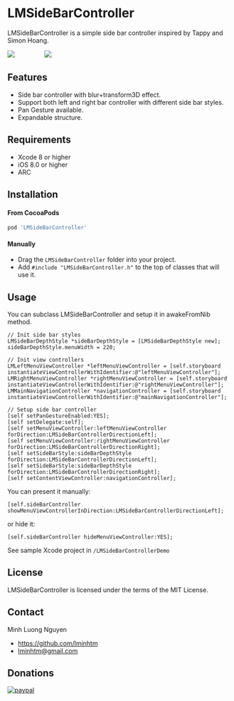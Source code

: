 # LMSideBarController
LMSideBarController is a simple side bar controller inspired by Tappy and Simon Hoang.

<img src="https://raw.github.com/lminhtm/LMSideBarController/master/Screenshots/screenshot1.png"/>
&nbsp;&nbsp;&nbsp;&nbsp;&nbsp;&nbsp;&nbsp;&nbsp;&nbsp;&nbsp;&nbsp;&nbsp;&nbsp;&nbsp;&nbsp;
<img src="https://raw.github.com/lminhtm/LMSideBarController/master/Screenshots/screenshot4.gif"/>

## Features
* Side bar controller with blur+transform3D effect.
* Support both left and right bar controller with different side bar styles.
* Pan Gesture available.
* Expandable structure.

## Requirements
* Xcode 8 or higher
* iOS 8.0 or higher
* ARC

## Installation
#### From CocoaPods
```ruby
pod 'LMSideBarController'
```
#### Manually
* Drag the `LMSideBarController` folder into your project.
* Add `#include "LMSideBarController.h"` to the top of classes that will use it.

## Usage
You can subclass LMSideBarController and setup it in awakeFromNib method.
```ObjC
// Init side bar styles
LMSideBarDepthStyle *sideBarDepthStyle = [LMSideBarDepthStyle new];
sideBarDepthStyle.menuWidth = 220;
    
// Init view controllers
LMLeftMenuViewController *leftMenuViewController = [self.storyboard instantiateViewControllerWithIdentifier:@"leftMenuViewController"];
LMRightMenuViewController *rightMenuViewController = [self.storyboard instantiateViewControllerWithIdentifier:@"rightMenuViewController"];
LMMainNavigationController *navigationController = [self.storyboard instantiateViewControllerWithIdentifier:@"mainNavigationController"];
    
// Setup side bar controller
[self setPanGestureEnabled:YES];
[self setDelegate:self];
[self setMenuViewController:leftMenuViewController forDirection:LMSideBarControllerDirectionLeft];
[self setMenuViewController:rightMenuViewController forDirection:LMSideBarControllerDirectionRight];
[self setSideBarStyle:sideBarDepthStyle forDirection:LMSideBarControllerDirectionLeft];
[self setSideBarStyle:sideBarDepthStyle forDirection:LMSideBarControllerDirectionRight];
[self setContentViewController:navigationController];
```
You can present it manually:
```ObjC
[self.sideBarController showMenuViewControllerInDirection:LMSideBarControllerDirectionLeft];
```
or hide it:
```ObjC
[self.sideBarController hideMenuViewController:YES];
```
See sample Xcode project in `/LMSideBarControllerDemo`

## License
LMSideBarController is licensed under the terms of the MIT License.

## Contact
Minh Luong Nguyen
* https://github.com/lminhtm
* lminhtm@gmail.com

## Donations
[![paypal](https://www.paypalobjects.com/en_US/i/btn/btn_donateCC_LG.gif)](https://www.paypal.me/lminhtm/5USD)

